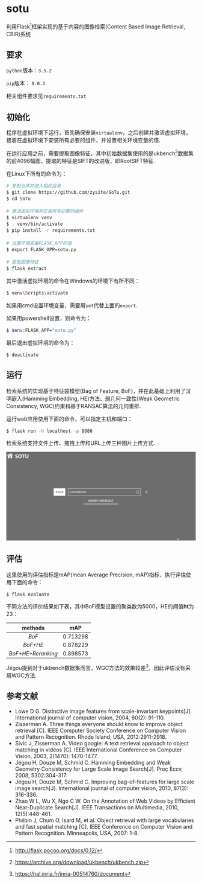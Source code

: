 # sotu

利用Flask[^1]框架实现的基于内容的图像检索(Content Based Image Retrieval, CBIR)系统

## 要求

`python`版本：`3.5.2`

`pip`版本： `9.0.3`

相关组件要求见`requirements.txt`

## 初始化

程序在虚拟环境下运行，首先确保安装`virtualenv`，之后创建并激活虚拟环境，接着在虚拟环境下安装所有必要的组件，并设置相关环境变量的值.

在运行应用之前，需要提取图像特征，其中初始数据集使用的是ukbench[^2]数据集的前4096幅图，提取的特征是SIFT的改进版，即RootSIFT特征.

在Linux下所有的命令为： 

```sh
# 复制仓库并进入相应目录
$ git clone https://github.com/zysite/SoTu.git
$ cd SoTu

# 激活虚拟环境并安装所有必要的组件
$ virtualenv venv
$ . venv/bin/activate
$ pip install -r requirements.txt

# 设置环境变量FLASK_APP的值
$ export FLASK_APP=sotu.py

# 提取图像特征
$ flask extract
```

其中激活虚拟环境的命令在Windows的环境下有所不同：

```sh
$ venv\Scripts\activate
```

如果用cmd设置环境变量，需要用`set`代替上面的`export`. 

如果用powershell设置，则命令为：

```sh
$ $env:FLASK_APP="sotu.py"
```

最后退出虚拟环境的命令为：

```sh
$ deactivate
```

## 运行

检索系统的实现基于特征袋模型(Bag of Feature, BoF)，并在此基础上利用了汉明嵌入(Hamming Embedding, HE)方法、弱几何一致性(Weak Geometric Consistency, WGC)约束和基于RANSAC算法的几何重排.

运行web应用使用下面的命令，可以指定主机和端口：

```sh
$ flask run -h localhost -p 8080
```

检索系统支持文件上传、拖拽上传和URL上传三种图片上传方式.

![demo](app/static/img/demo.gif)

## 评估

这里使用的评估指标是mAP(mean Average Precision, mAP)指标，执行评估使用下面的命令：

```sh
$ flask evaluate
```

不同方法的评价结果如下表，其中BoF模型设置的聚类数为5000，HE的阈值**ht**为23：

|      methods       |   mAP    |
| :----------------: | :------: |
|       *BoF*        | 0.713298 |
|      *BoF+HE*      | 0.878229 |
| *BoF+HE+Reranking* | 0.898573 |

Jégou提到对于ukbench数据集而言，WGC方法的效果较差[^3]，因此评估没有采用WGC方法.

## 参考文献

* Lowe D G. Distinctive image features from scale-invariant keypoints[J]. International journal of computer vision, 2004, 60(2): 91-110.
* Zisserman A. Three things everyone should know to improve object retrieval [C]. IEEE Computer Society Conference on Computer Vision and Pattern Recognition. Rhode Island, USA, 2012:2911-2918.
* Sivic J, Zisserman A. Video google: A text retrieval approach to object matching in videos [C]. IEEE International Conference on Computer Vision, 2003, 2(1470): 1470-1477.
* Jégou H, Douze M, Schmid C. Hamming Embedding and Weak Geometry Consistency for Large Scale Image Search[J]. Proc Eccv, 2008, 5302:304-317. 
* Jégou H, Douze M, Schmid C. Improving bag-of-features for large scale image search[J]. International journal of computer vision, 2010, 87(3): 316-336. 
* Zhao W L, Wu X, Ngo C W. On the Annotation of Web Videos by Efficient Near-Duplicate Search[J]. IEEE Transactions on Multimedia, 2010, 12(5):448-461.
* Philbin J, Chum O, Isard M, et al. Object retrieval with large vocabularies and fast spatial matching [C]. IEEE Conference on Computer Vision and Pattern Recognition. Minneapolis, USA, 2007: 1-8.



[^1]: http://flask.pocoo.org/docs/0.12/
[^2]: https://archive.org/download/ukbench/ukbench.zip
[^3]: https://hal.inria.fr/inria-00514760/document

